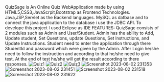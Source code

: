 QuizSage is An Online Quiz WebApplication made by using HTML5,CSS3,JavaScrpit,Bootstrap as Frontend Technologies.
Java,JSP,Servlet as the Backend languages.
MySQL as datbase and to connect the java application to the database i use the JDBC API.
To develope this project I used Eclipse as IDE
FEATURES:
QuizSage consists of 2 modules such as Admin and User/Student.
Admin has the ability to Add, Update student, Set Questions, update Questions, Set Instructions, and Update Instructions. 
Student need to enter the application through there StudentId and password which were given by the Admin.
After Login he/she need to follow the instruction and according to that he/she need to give test.
At the end of test he/she will get the result according to there responses.
![Quiz1](https://github.com/suv784/QuizSage/assets/140892164/327bdb39-2359-4632-ad0d-ace304409c71)
![Quiz2](https://github.com/suv784/QuizSage/assets/140892164/5ea94448-4e9a-4063-8e51-df11c2d5de62)
![Quiz3](https://github.com/suv784/QuizSage/assets/140892164/ff03dba8-be19-460e-ab87-53d38b22a3fd)
![Screenshot 2023-08-02 231353](https://github.com/suv784/QuizSage/assets/140892164/da54fe1d-66c0-4b88-bf8f-f0b6ecfc27c5)
![Screenshot 2023-08-02 231451](https://github.com/suv784/QuizSage/assets/140892164/7b11c0c9-8b00-4d33-9a0d-21d89b8321a3)
![Screenshot 2023-08-02 231518](https://github.com/suv784/QuizSage/assets/140892164/808390ba-dc89-4616-9456-bb57c76e0945)
![Screenshot 2023-08-02 231622](https://github.com/suv784/QuizSage/assets/140892164/110ad196-45a5-4932-8e9c-9be8350f9959)
